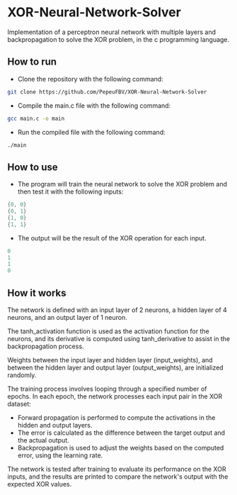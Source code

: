 # XOR-Neural-Network-Solver

Implementation of a perceptron neural network with multiple layers and backpropagation to solve the XOR problem, in the c programming language.

## How to run

- Clone the repository with the following command:

```bash
git clone https://github.com/PepeuFBV/XOR-Neural-Network-Solver
```

- Compile the main.c file with the following command:

```bash
gcc main.c -o main
```

- Run the compiled file with the following command:

```bash
./main
```

## How to use

- The program will train the neural network to solve the XOR problem and then test it with the following inputs:

```c
{0, 0}
{0, 1}
{1, 0}
{1, 1}
```

- The output will be the result of the XOR operation for each input.

```c
0
1
1
0
```

## How it works

The network is defined with an input layer of 2 neurons, a hidden layer of 4 neurons, and an output layer of 1 neuron.

The tanh_activation function is used as the activation function for the neurons, and its derivative is computed using tanh_derivative to assist in the backpropagation process.

Weights between the input layer and hidden layer (input_weights), and between the hidden layer and output layer (output_weights), are initialized randomly.

The training process involves looping through a specified number of epochs. In each epoch, the network processes each input pair in the XOR dataset:

- Forward propagation is performed to compute the activations in the hidden and output layers.
- The error is calculated as the difference between the target output and the actual output.
- Backpropagation is used to adjust the weights based on the computed error, using the learning rate.

The network is tested after training to evaluate its performance on the XOR inputs, and the results are printed to compare the network's output with the expected XOR values.
